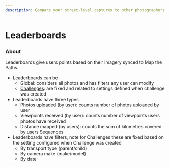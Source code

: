 ```yaml
---
description: Compare your street-level captures to other photographers...
---
```


# Leaderboards

### About

Leaderboards give users points based on their imagery synced to Map the Paths.

* Leaderboards can be
  * Global: considers all photos and has filters any user can modify
  * [Challenges](challenges.md): are fixed and related to settings defined when challenge was created
* Leaderboards have three types
  * Photos uploaded \(by user\): counts number of photos uploaded by user
  * Viewpoints received \(by user\): counts number of viewpoints users photos have received
  * Distance mapped \(by users\): counts the sum of kilometres covered by users Sequences
* Leaderboards have filters, note for Challenges these are fixed based on the setting configured when Challenge was created
  * By transport type \(parent/child\)
  * By camera make \(make/model\)
  * By date



